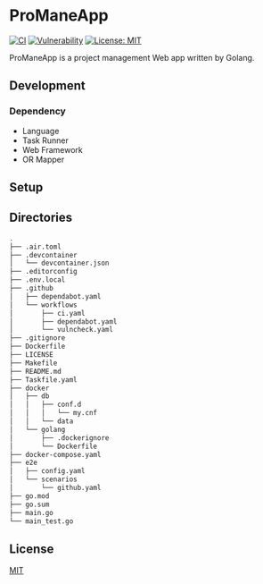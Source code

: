 # ProManeApp

[![CI](https://github.com/w40141/ProManeApp/actions/workflows/ci.yaml/badge.svg?branch=main)](https://github.com/w40141/ProManeApp/actions/workflows/ci.yaml)
[![Vulnerability](https://github.com/w40141/ProManeApp/actions/workflows/vulncheck.yaml/badge.svg?branch=main)](https://github.com/w40141/ProManeApp/actions/workflows/vulncheck.yaml)
[![License: MIT](https://img.shields.io/badge/License-MIT-blue.svg)](https://github.com/w40141/ProManeApp/blob/main/LICENSE)

ProManeApp is a project management Web app written by Golang.

## Development

### Dependency

- Language
- Task Runner
- Web Framework
- OR Mapper

## Setup

## Directories

```sh
.
├── .air.toml
├── .devcontainer
│   └── devcontainer.json
├── .editorconfig
├── .env.local
├── .github
│   ├── dependabot.yaml
│   └── workflows
│       ├── ci.yaml
│       ├── dependabot.yaml
│       └── vulncheck.yaml
├── .gitignore
├── Dockerfile
├── LICENSE
├── Makefile
├── README.md
├── Taskfile.yaml
├── docker
│   ├── db
│   │   ├── conf.d
│   │   │   └── my.cnf
│   │   └── data
│   └── golang
│       ├── .dockerignore
│       └── Dockerfile
├── docker-compose.yaml
├── e2e
│   ├── config.yaml
│   └── scenarios
│       └── github.yaml
├── go.mod
├── go.sum
├── main.go
└── main_test.go
```

## License

[MIT](https://github.com/w40141/ProManeApp/blob/master/LICENSE)
